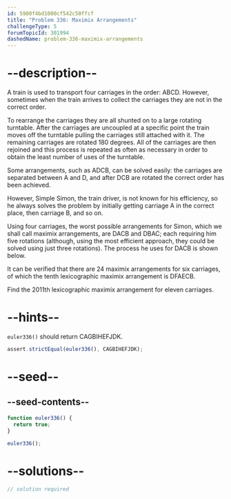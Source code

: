 ```yaml
---
id: 5900f4bd1000cf542c50ffcf
title: "Problem 336: Maximix Arrangements"
challengeType: 5
forumTopicId: 301994
dashedName: problem-336-maximix-arrangements
---
```


# --description--

A train is used to transport four carriages in the order: ABCD. However, sometimes when the train arrives to collect the carriages they are not in the correct order.

To rearrange the carriages they are all shunted on to a large rotating turntable. After the carriages are uncoupled at a specific point the train moves off the turntable pulling the carriages still attached with it. The remaining carriages are rotated 180 degrees. All of the carriages are then rejoined and this process is repeated as often as necessary in order to obtain the least number of uses of the turntable.

Some arrangements, such as ADCB, can be solved easily: the carriages are separated between A and D, and after DCB are rotated the correct order has been achieved.

However, Simple Simon, the train driver, is not known for his efficiency, so he always solves the problem by initially getting carriage A in the correct place, then carriage B, and so on.

Using four carriages, the worst possible arrangements for Simon, which we shall call maximix arrangements, are DACB and DBAC; each requiring him five rotations (although, using the most efficient approach, they could be solved using just three rotations). The process he uses for DACB is shown below.

It can be verified that there are 24 maximix arrangements for six carriages, of which the tenth lexicographic maximix arrangement is DFAECB.

Find the 2011th lexicographic maximix arrangement for eleven carriages.

# --hints--

`euler336()` should return CAGBIHEFJDK.

```js
assert.strictEqual(euler336(), CAGBIHEFJDK);
```

# --seed--

## --seed-contents--

```js
function euler336() {
  return true;
}

euler336();
```

# --solutions--

```js
// solution required
```
